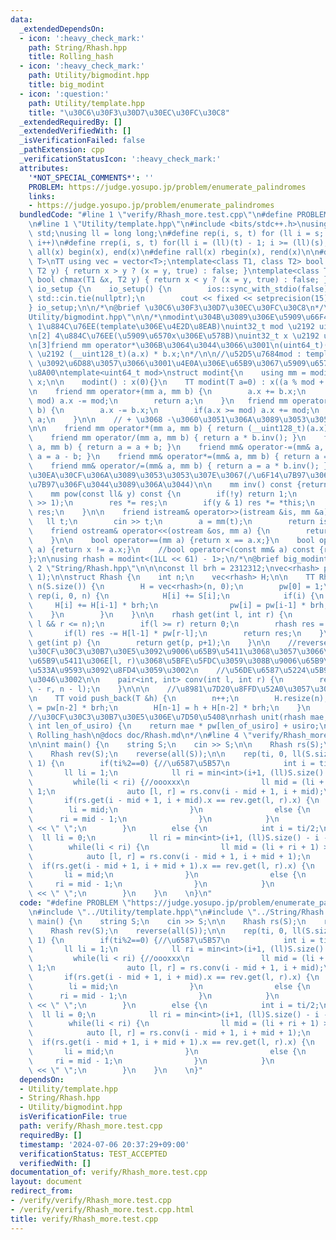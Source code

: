 ```yaml
---
data:
  _extendedDependsOn:
  - icon: ':heavy_check_mark:'
    path: String/Rhash.hpp
    title: Rolling_hash
  - icon: ':heavy_check_mark:'
    path: Utility/bigmodint.hpp
    title: big_modint
  - icon: ':question:'
    path: Utility/template.hpp
    title: "\u30C6\u30F3\u30D7\u30EC\u30FC\u30C8"
  _extendedRequiredBy: []
  _extendedVerifiedWith: []
  _isVerificationFailed: false
  _pathExtension: cpp
  _verificationStatusIcon: ':heavy_check_mark:'
  attributes:
    '*NOT_SPECIAL_COMMENTS*': ''
    PROBLEM: https://judge.yosupo.jp/problem/enumerate_palindromes
    links:
    - https://judge.yosupo.jp/problem/enumerate_palindromes
  bundledCode: "#line 1 \"verify/Rhash_more.test.cpp\"\n#define PROBLEM \"https://judge.yosupo.jp/problem/enumerate_palindromes\"\
    \n#line 1 \"Utility/template.hpp\"\n#include <bits/stdc++.h>\nusing namespace\
    \ std;\nusing ll = long long;\n#define rep(i, s, t) for (ll i = s; i < (ll)(t);\
    \ i++)\n#define rrep(i, s, t) for(ll i = (ll)(t) - 1; i >= (ll)(s); i--)\n#define\
    \ all(x) begin(x), end(x)\n#define rall(x) rbegin(x), rend(x)\n\n#define TT template<typename\
    \ T>\nTT using vec = vector<T>;\ntemplate<class T1, class T2> bool chmin(T1 &x,\
    \ T2 y) { return x > y ? (x = y, true) : false; }\ntemplate<class T1, class T2>\
    \ bool chmax(T1 &x, T2 y) { return x < y ? (x = y, true) : false; }\n\nstruct\
    \ io_setup {\n    io_setup() {\n        ios::sync_with_stdio(false);\n       \
    \ std::cin.tie(nullptr);\n        cout << fixed << setprecision(15);\n    }\n\
    } io_setup;\n\n/*\n@brief \u30C6\u30F3\u30D7\u30EC\u30FC\u30C8\n*/\n#line 1 \"\
    Utility/bigmodint.hpp\"\n\n/*\nmodint\u304B\u3089\u306E\u5909\u66F4\u70B9:\n[1]\
    \ 1\u884C\u76EE(template\u306E\u4E2D\u8EAB)\nuint32_t mod \u2192 uint64_t mod\n\
    \n[2] 4\u884C\u76EE(\u5909\u6570x\u306E\u578B)\nuint32_t x \u2192 uint64_t x\n\
    \n[3]friend mm operator*\u306B\u3064\u3044\u3066\u3001\n(uint64_t)(a.x) * b.x;\
    \ \u2192 (__uint128_t)(a.x) * b.x;\n*/\n\n//\u52D5\u7684mod : template<int mod>\
    \ \u3092\u6D88\u3057\u3066\u3001\u4E0A\u306E\u65B9\u3067\u5909\u6570mod\u3092\u5BA3\
    \u8A00\ntemplate<uint64_t mod>\nstruct modint{\n    using mm = modint;\n    uint64_t\
    \ x;\n\n    modint() : x(0){}\n    TT modint(T a=0) : x((a % mod + mod) % mod){}\n\
    \n    friend mm operator+(mm a, mm b) {\n        a.x += b.x;\n        if(a.x >=\
    \ mod) a.x -= mod;\n        return a;\n    }\n   friend mm operator-(mm a, mm\
    \ b) {\n        a.x -= b.x;\n        if(a.x >= mod) a.x += mod;\n        return\
    \ a;\n    }\n\n    // + \u3068 -\u3060\u3051\u306A\u3089\u3053\u3053\u307E\u3067\
    \n\n    friend mm operator*(mm a, mm b) { return (__uint128_t)(a.x) * b.x; }\n\
    \    friend mm operator/(mm a, mm b) { return a * b.inv(); }\n    friend mm& operator+=(mm&\
    \ a, mm b) { return a = a + b; }\n    friend mm& operator-=(mm& a, mm b) { return\
    \ a = a - b; }\n    friend mm& operator*=(mm& a, mm b) { return a = a * b; }\n\
    \    friend mm& operator/=(mm& a, mm b) { return a = a * b.inv(); }\n\n    //\u30ED\
    \u30EA\u30CF\u306A\u3089\u3053\u3053\u307E\u3067(/\u6F14\u7B97\u3068 /= \u6F14\
    \u7B97\u306F\u3044\u3089\u306A\u3044)\n\n    mm inv() const {return pow(mod-2);}\n\
    \    mm pow(const ll& y) const {\n        if(!y) return 1;\n        mm res = pow(y\
    \ >> 1);\n        res *= res;\n        if(y & 1) res *= *this;\n        return\
    \ res;\n    }\n\n    friend istream& operator>>(istream &is, mm &a) { \n     \
    \   ll t;\n        cin >> t;\n        a = mm(t);\n        return is;\n    }\n\n\
    \    friend ostream& operator<<(ostream &os, mm a) {\n        return os << a.x;\n\
    \    }\n\n    bool operator==(mm a) {return x == a.x;}\n    bool operator!=(mm\
    \ a) {return x != a.x;}\n    //bool operator<(const mm& a) const {return x < a.x;}\n\
    };\n\nusing rhash = modint<(1LL << 61) - 1>;\n/*\n@brief big_modint\n*/\n#line\
    \ 2 \"String/Rhash.hpp\"\n\n\nconst ll brh = 2312312;\nvec<rhash> pw(5000001,\
    \ 1);\n\nstruct Rhash {\n    int n;\n    vec<rhash> H;\n\n    TT Rhash(T S) :\
    \ n(S.size()) {\n        H = vec<rhash>(n, 0);\n        pw[0] = 1;\n\n       \
    \ rep(i, 0, n) {\n            H[i] += S[i];\n            if(i) {\n           \
    \     H[i] += H[i-1] * brh;\n                pw[i] = pw[i-1] * brh;\n        \
    \    }\n        }\n    }\n\n    rhash get(int l, int r) {\n        assert(0 <=\
    \ l && r <= n);\n        if(l >= r) return 0;\n        rhash res = H[r-1];\n \
    \       if(l) res -= H[l-1] * pw[r-l];\n        return res;\n    }\n\n    rhash\
    \ get(int p) {\n        return get(p, p+1);\n    }\n\n    //reverse\u3057\u305F\
    \u30CF\u30C3\u30B7\u30E5\u3092\u9006\u65B9\u5411\u3068\u3057\u3066\u3001\u6B63\
    \u65B9\u5411\u306E[l, r)\u3068\u5BFE\u5FDC\u3059\u308B\u9006\u65B9\u5411\u306E\
    \u533A\u9593\u3092\u8FD4\u3059\u3002\n    //\u56DE\u6587\u5224\u5B9A\u306B\u4F7F\
    \u3046\u3002\n\n    pair<int, int> conv(int l, int r) {\n        return make_pair(n\
    \ - r, n - l);\n    }\n\n\n    //\u8981\u7D20\u8FFD\u52A0\u3057\u305F\u3044\u6642\
    \n    TT void push_back(T &h) {\n        n++;\n        H.resize(n);\n        pw[n-1]\
    \ = pw[n-2] * brh;\n        H[n-1] = h + H[n-2] * brh;\n    }\n    \n};\n\n\n\
    //\u30CF\u30C3\u30B7\u30E5\u306E\u7D50\u5408\nrhash unit(rhash mae, rhash usiro,\
    \ int len_of_usiro) {\n    return mae * pw[len_of_usiro] + usiro;\n}\n\n/*\n@brief\
    \ Rolling_hash\n@docs doc/Rhash.md\n*/\n#line 4 \"verify/Rhash_more.test.cpp\"\
    \n\nint main() {\n    string S;\n    cin >> S;\n\n    Rhash rs(S);\n    reverse(all(S));\n\
    \    Rhash rev(S);\n    reverse(all(S));\n\n    rep(ti, 0, ll(S.size()) * 2 -\
    \ 1) {\n        if(ti%2==0) {//\u6587\u5B57\n            int i = ti/2;\n     \
    \       ll li = 1;\n            ll ri = min<int>(i+1, (ll)S.size() - i);\n   \
    \         while(li < ri) {//oooxxx\n                ll mid = (li + ri + 1) >>\
    \ 1;\n                auto [l, r] = rs.conv(i - mid + 1, i + mid);\n         \
    \       if(rs.get(i - mid + 1, i + mid).x == rev.get(l, r).x) {\n            \
    \        li = mid;\n                }\n                else {\n              \
    \      ri = mid - 1;\n                }\n            }\n            cout << li*2-1\
    \ << \" \";\n        }\n        else {\n            int i = ti/2;\n          \
    \  ll li = 0;\n            ll ri = min<int>(i+1, (ll)S.size() - i - 1);\n    \
    \        while(li < ri) {\n                ll mid = (li + ri + 1) >> 1;\n    \
    \            auto [l, r] = rs.conv(i - mid + 1, i + mid + 1);\n              \
    \  if(rs.get(i - mid + 1, i + mid + 1).x == rev.get(l, r).x) {\n             \
    \       li = mid;\n                }\n                else {\n               \
    \     ri = mid - 1;\n                }\n            }\n            cout << li*2\
    \ << \" \";\n        }\n    }\n    \n}\n"
  code: "#define PROBLEM \"https://judge.yosupo.jp/problem/enumerate_palindromes\"\
    \n#include \"../Utility/template.hpp\"\n#include \"../String/Rhash.hpp\"\n\nint\
    \ main() {\n    string S;\n    cin >> S;\n\n    Rhash rs(S);\n    reverse(all(S));\n\
    \    Rhash rev(S);\n    reverse(all(S));\n\n    rep(ti, 0, ll(S.size()) * 2 -\
    \ 1) {\n        if(ti%2==0) {//\u6587\u5B57\n            int i = ti/2;\n     \
    \       ll li = 1;\n            ll ri = min<int>(i+1, (ll)S.size() - i);\n   \
    \         while(li < ri) {//oooxxx\n                ll mid = (li + ri + 1) >>\
    \ 1;\n                auto [l, r] = rs.conv(i - mid + 1, i + mid);\n         \
    \       if(rs.get(i - mid + 1, i + mid).x == rev.get(l, r).x) {\n            \
    \        li = mid;\n                }\n                else {\n              \
    \      ri = mid - 1;\n                }\n            }\n            cout << li*2-1\
    \ << \" \";\n        }\n        else {\n            int i = ti/2;\n          \
    \  ll li = 0;\n            ll ri = min<int>(i+1, (ll)S.size() - i - 1);\n    \
    \        while(li < ri) {\n                ll mid = (li + ri + 1) >> 1;\n    \
    \            auto [l, r] = rs.conv(i - mid + 1, i + mid + 1);\n              \
    \  if(rs.get(i - mid + 1, i + mid + 1).x == rev.get(l, r).x) {\n             \
    \       li = mid;\n                }\n                else {\n               \
    \     ri = mid - 1;\n                }\n            }\n            cout << li*2\
    \ << \" \";\n        }\n    }\n    \n}"
  dependsOn:
  - Utility/template.hpp
  - String/Rhash.hpp
  - Utility/bigmodint.hpp
  isVerificationFile: true
  path: verify/Rhash_more.test.cpp
  requiredBy: []
  timestamp: '2024-07-06 20:37:29+09:00'
  verificationStatus: TEST_ACCEPTED
  verifiedWith: []
documentation_of: verify/Rhash_more.test.cpp
layout: document
redirect_from:
- /verify/verify/Rhash_more.test.cpp
- /verify/verify/Rhash_more.test.cpp.html
title: verify/Rhash_more.test.cpp
---
```

